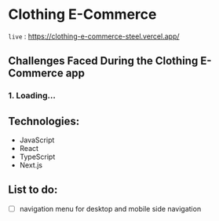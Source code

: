 # Clothing E-Commerce

`live` : <https://clothing-e-commerce-steel.vercel.app/>

## Challenges Faced During the Clothing E-Commerce app

### 1. Loading...

## Technologies:

-  JavaScript
-  React
-  TypeScript
-  Next.js

## List to do:

- [ ] navigation menu for desktop and mobile side navigation